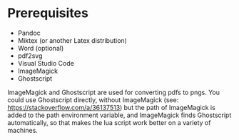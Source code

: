 Prerequisites
=============

- Pandoc
- Miktex (or another Latex distribution)
- Word (optional)
- pdf2svg
- Visual Studio Code
- ImageMagick
- Ghostscript

ImageMagick and Ghostscript are used for converting pdfs to pngs. You could use Ghostscript directly, without ImageMagick (see: https://stackoverflow.com/a/36137513) but the path of ImageMagick is added to the path environment variable, and ImageMagick finds Ghostscript automatically, so that makes the lua script work better on a variety of machines.
